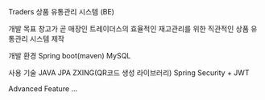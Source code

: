 Traders 상품 유통관리 시스템 (BE)

개발 목표
창고가 곧 매장인 트레이더스의 효율적인 재고관리를 위한 직관적인 상품 유통관리 시스템 제작

개발 환경
Spring boot(maven)
MySQL

사용 기술
JAVA
JPA
ZXING(QR코드 생성 라이브러리)
Spring Security + JWT

Advanced Feature
...

